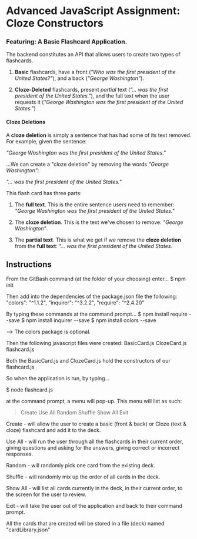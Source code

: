 # Advanced JavaScript Assignment: Cloze Constructors

### Featuring: A Basic Flashcard Application.

The backend constitutes an API that allows users to create two types of flashcards.

1. **Basic** flashcards, have a front (_"Who was the first president of the United States?"_), and a back (_"George Washington"_).

2. **Cloze-Deleted** flashcards, present _partial_ text (_"... was the first president of the United States."_), and the full text when the user requests it (_"George Washington was the first president of the United States."_)

#### Cloze Deletions

A **cloze deletion** is simply a sentence that has had some of its text removed. For example, given the sentence:

_"George Washington was the first president of the United States."_

...We can create a "cloze deletion" by removing the words _"George Washington"_:

_"... was the first president of the United States."_

This flash card has three parts:

1. The **full text**. This is the entire sentence users need to remember:  _"George Washington was the first president of the United States."_

2. The **cloze deletion**. This is the text we've chosen to remove: _"George Washington"_.

3. The **partial text**. This is what we get if we remove the **cloze deletion** from the **full text**: _"... was the first president of the United States._

## Instructions

From the GitBash command (at the folder of your choosing) enter...
$ npm init

Then add into the dependencies of the package.json file the following:
    "colors": "^1.1.2",
    "inquirer": "^3.2.2",
    "require": "^2.4.20"

By typing these commands at the command prompt...
$ npm install require --save
$ npm install inquirer --save
$ npm install colors --save

--> The colors package is optional.

Then the following javascript files were created:
    BasicCard.js
    ClozeCard.js
    flashcard.js

Both the BasicCard.js and ClozeCard.js hold the constructors of our flashcard.js

So when the application is run, by typing...

$ node flashcard.js

at the command prompt, a menu will pop-up. This menu will list as such:

> Create
  Use All
  Random
  Shuffle
  Show All
  Exit

Create - will allow the user to create a basic (front & back) or Cloze (text & cloze) flashcard and add it to the deck.

Use All - will run the user through all the flashcards in their current order, giving questions and asking for the answers, giving correct or incorrect responses.

Random - will randomly pick one card from the existing deck.

Shuffle - will randomly mix up the order of all cards in the deck.

Show All - will list all cards currently in the deck, in their current order, to the screen for the user to review.

Exit - will take the user out of the application and back to their command prompt.

All the cards that are created will be stored in a file (deck) named "cardLibrary.json"